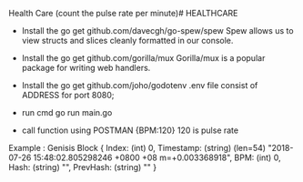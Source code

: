 Health Care (count the pulse rate per minute)# HEALTHCARE

* Install the  go get github.com/davecgh/go-spew/spew 
  Spew allows us to view structs and slices cleanly formatted in our console. 
* Install the go get github.com/gorilla/mux
  Gorilla/mux is a popular package for writing web handlers.
* Install the  go get github.com/joho/godotenv
  .env file consist of ADDRESS for port 8080;

* run cmd go run main.go

* call function using POSTMAN 
  {BPM:120} 120 is pulse rate

Example :  Genisis Block
            {
                  Index: (int) 0,
                  Timestamp: (string) (len=54) "2018-07-26 15:48:02.805298246 +0800 +08 m=+0.003368918",
                  BPM: (int) 0,
                  Hash: (string) "",
                  PrevHash: (string) ""
             }
